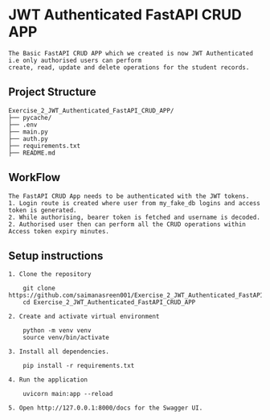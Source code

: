 # JWT Authenticated FastAPI CRUD APP

    The Basic FastAPI CRUD APP which we created is now JWT Authenticated i.e only authorised users can perform
    create, read, update and delete operations for the student records.

## Project Structure

    Exercise_2_JWT_Authenticated_FastAPI_CRUD_APP/
    ├── pycache/
    ├── .env
    ├── main.py
    ├── auth.py
    ├── requirements.txt
    ├── README.md

## WorkFlow

    The FastAPI CRUD App needs to be authenticated with the JWT tokens. 
    1. Login route is created where user from my_fake_db logins and access token is generated.
    2. While authorising, bearer token is fetched and username is decoded.
    2. Authorised user then can perform all the CRUD operations within Access token expiry minutes.

## Setup instructions

    1. Clone the repository

        git clone https://github.com/saimanasreen001/Exercise_2_JWT_Authenticated_FastAPI_CRUD_APP.git
        cd Exercise_2_JWT_Authenticated_FastAPI_CRUD_APP

    2. Create and activate virtual environment

        python -m venv venv
        source venv/bin/activate

    3. Install all dependencies.

        pip install -r requirements.txt

    4. Run the application

        uvicorn main:app --reload

    5. Open http://127.0.0.1:8000/docs for the Swagger UI.



